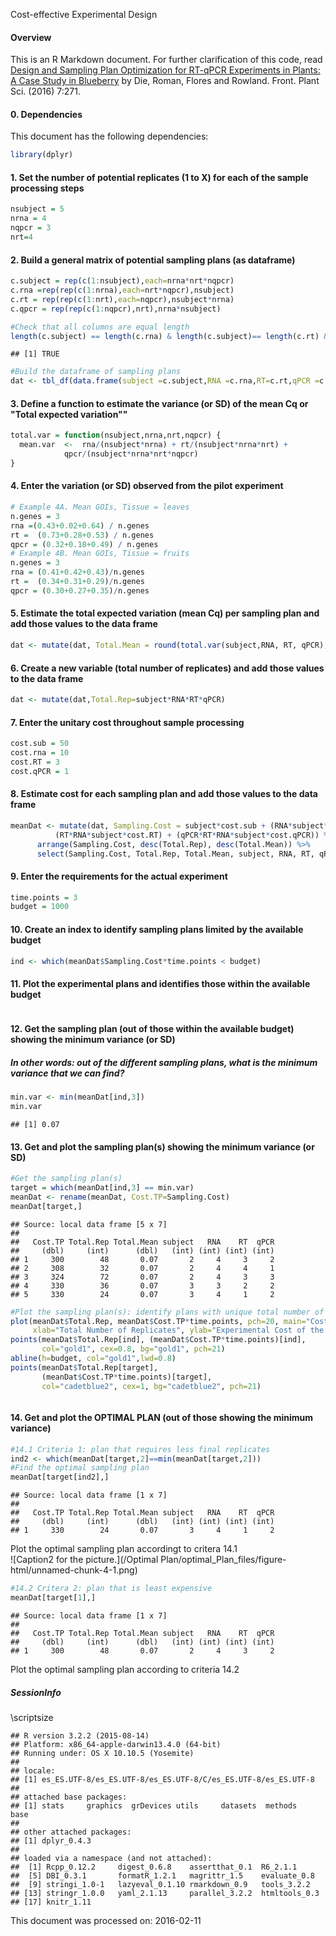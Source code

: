 Cost-effective Experimental Design

#### Overview

This is an R Markdown document. For further clarification of this code, read [Design and Sampling Plan Optimization for RT-qPCR Experiments in Plants: A Case Study in Blueberry](http://journal.frontiersin.org/article/10.3389/fpls.2016.00271/full#) by Die, Roman, Flores and Rowland. Front. Plant Sci. (2016) 7:271.  

#### 0. Dependencies

This document has the following dependencies:

```r
library(dplyr)
```
  
  
#### 1. Set the number of potential replicates (1 to X) for each of the sample processing steps

```r
nsubject = 5
nrna = 4
nqpcr = 3
nrt=4
```
  
  
#### 2. Build a general matrix of potential sampling plans (as dataframe)

```r
c.subject = rep(c(1:nsubject),each=nrna*nrt*nqpcr)
c.rna =rep(rep(c(1:nrna),each=nrt*nqpcr),nsubject)
c.rt = rep(rep(c(1:nrt),each=nqpcr),nsubject*nrna)
c.qpcr = rep(rep(c(1:nqpcr),nrt),nrna*nsubject)

#Check that all columns are equal length 
length(c.subject) == length(c.rna) & length(c.subject)== length(c.rt) & length(c.subject)== length(c.qpcr)
```

```
## [1] TRUE
```

```r
#Build the dataframe of sampling plans
dat <- tbl_df(data.frame(subject =c.subject,RNA =c.rna,RT=c.rt,qPCR =c.qpcr))
```
  
  
#### 3. Define a function to estimate the variance (or SD) of the mean Cq or "Total expected variation""

```r
total.var = function(nsubject,nrna,nrt,nqpcr) {
  mean.var  <-  rna/(nsubject*nrna) + rt/(nsubject*nrna*nrt) +
            qpcr/(nsubject*nrna*nrt*nqpcr)
}
```
  
  
#### 4. Enter the variation (or SD) observed from the pilot experiment

```r
# Example 4A. Mean GOIs, Tissue = leaves
n.genes = 3
rna =(0.43+0.02+0.64) / n.genes
rt =  (0.73+0.28+0.53) / n.genes
qpcr = (0.32+0.18+0.49) / n.genes
# Example 4B. Mean GOIs, Tissue = fruits
n.genes = 3
rna = (0.41+0.42+0.43)/n.genes
rt =  (0.34+0.31+0.29)/n.genes
qpcr = (0.30+0.27+0.35)/n.genes
```
  
  
#### 5. Estimate the total expected variation (mean Cq) per sampling plan and add those values to the data frame

```r
dat <- mutate(dat, Total.Mean = round(total.var(subject,RNA, RT, qPCR),2))
```
  
  
#### 6. Create a new variable (total number of replicates) and add those values to the data frame

```r
dat <- mutate(dat,Total.Rep=subject*RNA*RT*qPCR)
```
  
  
#### 7. Enter the unitary cost throughout sample processing

```r
cost.sub = 50
cost.rna = 10
cost.RT = 3
cost.qPCR = 1
```
  
  
#### 8. Estimate cost for each sampling plan and add those values to the data frame

```r
meanDat <- mutate(dat, Sampling.Cost = subject*cost.sub + (RNA*subject*cost.rna) + 
          (RT*RNA*subject*cost.RT) + (qPCR*RT*RNA*subject*cost.qPCR)) %>%
      arrange(Sampling.Cost, desc(Total.Rep), desc(Total.Mean)) %>%
      select(Sampling.Cost, Total.Rep, Total.Mean, subject, RNA, RT, qPCR)
```
  
  
#### 9. Enter the requirements for the actual experiment

```r
time.points = 3
budget = 1000
```
  
  
#### 10. Create an index to identify sampling plans limited by the available budget

```r
ind <- which(meanDat$Sampling.Cost*time.points < budget)
```
  
  
#### 11. Plot the experimental plans and identifies those within the available budget
<img src="optimal_Plan_files/figure-html/unnamed-chunk-1-1.png" title="" alt="" style="display: block; margin: auto;" />
  
  
#### 12. Get the sampling plan (out of those within the available budget) showing the minimum variance (or SD)
##### In other words: out of the different sampling plans, what is the minimum variance that we can find?

```r
min.var <- min(meanDat[ind,3])
min.var
```

```
## [1] 0.07
```
  
  
#### 13. Get and plot the sampling plan(s) showing the minimum variance (or SD)

```r
#Get the sampling plan(s) 
target = which(meanDat[ind,3] == min.var)
meanDat <- rename(meanDat, Cost.TP=Sampling.Cost)
meanDat[target,]
```

```
## Source: local data frame [5 x 7]
## 
##   Cost.TP Total.Rep Total.Mean subject   RNA    RT  qPCR
##     (dbl)     (int)      (dbl)   (int) (int) (int) (int)
## 1     300        48       0.07       2     4     3     2
## 2     308        32       0.07       2     4     4     1
## 3     324        72       0.07       2     4     3     3
## 4     330        36       0.07       3     3     2     2
## 5     330        24       0.07       3     4     1     2
```

```r
#Plot the sampling plan(s): identify plans with unique total number of replicates
plot(meanDat$Total.Rep, meanDat$Cost.TP*time.points, pch=20, main="Cost-optimal Plan",
     xlab="Total Number of Replicates", ylab="Experimental Cost of the Sampling Plan")
points(meanDat$Total.Rep[ind], (meanDat$Cost.TP*time.points)[ind],
       col="gold1", cex=0.8, bg="gold1", pch=21) 
abline(h=budget, col="gold1",lwd=0.8)
points(meanDat$Total.Rep[target], 
       (meanDat$Cost.TP*time.points)[target], 
       col="cadetblue2", cex=1, bg="cadetblue2", pch=21) 
```

<img src="optimal_Plan_files/figure-html/unnamed-chunk-2-1.png" title="" alt="" style="display: block; margin: auto;" />
  
  
#### 14. Get and plot the OPTIMAL PLAN (out of those showing the minimum variance)

```r
#14.1 Criteria 1: plan that requires less final replicates
ind2 <- which(meanDat[target,2]==min(meanDat[target,2]))
#Find the optimal sampling plan
meanDat[target[ind2],]
```

```
## Source: local data frame [1 x 7]
## 
##   Cost.TP Total.Rep Total.Mean subject   RNA    RT  qPCR
##     (dbl)     (int)      (dbl)   (int) (int) (int) (int)
## 1     330        24       0.07       3     4     1     2
```
  
Plot the optimal sampling plan accordingt to critera 14.1
<img src="optimal_Plan_files/figure-html/unnamed-chunk-4-1.png" title="" alt="" style="display: block; margin: auto;" />
![Caption2 for the picture.](/Optimal Plan/optimal_Plan_files/figure-html/unnamed-chunk-4-1.png)  
            
```r
#14.2 Critera 2: plan that is least expensive
meanDat[target[1],]
```

```
## Source: local data frame [1 x 7]
## 
##   Cost.TP Total.Rep Total.Mean subject   RNA    RT  qPCR
##     (dbl)     (int)      (dbl)   (int) (int) (int) (int)
## 1     300        48       0.07       2     4     3     2
```
  
Plot the optimal sampling plan according to criteria 14.2
<img src="/optimal_Plan_files/figure-html/unnamed-chunk-6-1.png" title="" alt="" style="display: block; margin: auto;" />
  
##### SessionInfo

\scriptsize


```
## R version 3.2.2 (2015-08-14)
## Platform: x86_64-apple-darwin13.4.0 (64-bit)
## Running under: OS X 10.10.5 (Yosemite)
## 
## locale:
## [1] es_ES.UTF-8/es_ES.UTF-8/es_ES.UTF-8/C/es_ES.UTF-8/es_ES.UTF-8
## 
## attached base packages:
## [1] stats     graphics  grDevices utils     datasets  methods   base     
## 
## other attached packages:
## [1] dplyr_0.4.3
## 
## loaded via a namespace (and not attached):
##  [1] Rcpp_0.12.2     digest_0.6.8    assertthat_0.1  R6_2.1.1       
##  [5] DBI_0.3.1       formatR_1.2.1   magrittr_1.5    evaluate_0.8   
##  [9] stringi_1.0-1   lazyeval_0.1.10 rmarkdown_0.9   tools_3.2.2    
## [13] stringr_1.0.0   yaml_2.1.13     parallel_3.2.2  htmltools_0.3  
## [17] knitr_1.11
```

This document was processed on: 2016-02-11
